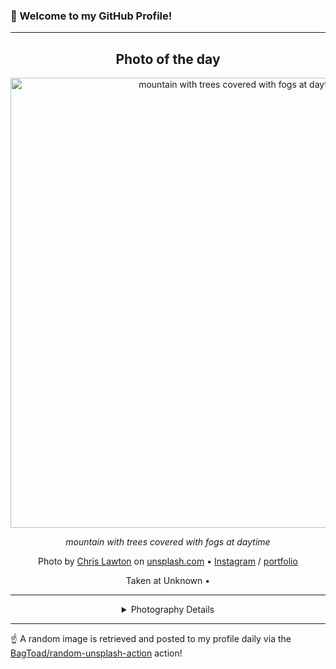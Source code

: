 ### 👋 Welcome to my GitHub Profile!

----
<div align="center">

## Photo of the day
  
  <a href="https://unsplash.com/photos/mountain-with-trees-covered-with-fogs-at-daytime-6tfO1M8_gas"><img width="720" src="https://images.unsplash.com/photo-1512923927402-a9867a68180e?crop=entropy&cs=tinysrgb&fit=max&fm=jpg&ixid=M3w1OTQ0OTd8MHwxfHJhbmRvbXx8fHx8fHx8fDE3Mjk1NzczNTd8&ixlib=rb-4.0.3&q=80&w=1080" alt="mountain with trees covered with fogs at daytime"></a>
  
  <em>mountain with trees covered with fogs at daytime</em>
  
  <em></em>

  Photo by [Chris Lawton](https://chrislawton.co.uk/) on [unsplash.com](https://unsplash.com/) • [Instagram](https://instagram.com/chris.lawton) / [portfolio](https://chrislawton.co.uk/)
  
  Taken at Unknown • 
  
  ---
  
<details>
<summary>Photography Details</summary>
  
| Parameter     | Value |
| ------------- | ----- |
| Camera Model  | X100F |
| Exposure Time | 1/2400 |
| Aperture      | 5.0 |
| Focal Length  | 23.0 |
| ISO           | 400 |
| Location      | Unknown (null) |
| Coordinates   | Latitude null, Longitude null |

</details>

</div>

----

☝️ A random image is retrieved and posted to my profile daily via the [BagToad/random-unsplash-action](https://github.com/BagToad/random-unsplash-action) action!
